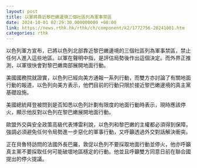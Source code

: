 ```yaml
---
layout: post
title: 以軍將靠近黎巴嫩邊境三個社區列為軍事禁區
date: 2024-10-01 02:29:30.000000000 +08:00
link: https://news.rthk.hk/rthk/ch/component/k2/1772756-20241001.htm
categories: rthk
---
```


以色列軍方宣布，已將以色列北部靠近黎巴嫩邊境的三個社區列為軍事禁區，禁止任何人進入這些地區。以軍在聲明中指，是評估局勢後作出這個決定。而外界正推測，以軍很快會對黎巴嫩南部展開地面行動。

美國國務院就證實，以色列已經向美方通報一系列行動，而雙方亦討論了有關地面行動的報道，以色列向美方表示，他們目前的行動只限於接近黎巴嫩邊境的真主黨基礎設施。

美國總統拜登被問到是否知悉以色列計劃有限度的地面行動時表示，現時應該停火，顯示他反對以色列在黎巴嫩展開地面行動。

歐盟外交與安全政策高級代表博雷利說，以色列和黎巴嫩的主權都必須得到保障，強調必須避免任何令局勢進一步惡化的軍事行動，又呼籲透過外交對話解決衝突。

正在貝魯特訪問的法國外長巴羅，敦促以色列不要採取地面行動並停火，他亦呼籲真主黨不要採取任何可能破壞地區穩定的行動。他並且呼籲雙方同意日前在聯合國提出的停火提議。
